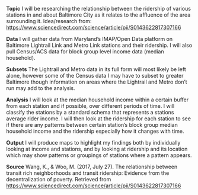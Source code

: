 **Topic**
I will be researching the relationship between the ridership of various stations in and about Baltimore City as it relates to the affluence of the area surrounding it. Idea/research from: https://www.sciencedirect.com/science/article/pii/S0143622817307166

**Data**
I will gather data from Maryland’s IMAP/Open Data platform on Baltimore Lightrail Link and Metro Link stations and their ridership. I will also pull Census/ACS data for block group level income data (median household).

**Subsets**
The Lightrail and Metro data in its full form will most likely be left alone, however some of the Census data I may have to subset to greater Baltimore though information on areas where the Lightrail and Metro don’t run may add to the analysis.

**Analysis**
I will look at the median household income within a certain buffer from each station and if possible, over different periods of time. I will classify the stations by a standard schema that represents a stations average rider income. I will then look at the ridership for each station to see if there are any patterns between certain station’s block group median household income and the ridership especially how it changes with time.

**Output**
I will produce maps to highlight my findings both by individually looking at income and stations, and by looking at ridership and its location which may show patterns or groupings of stations where a pattern appears.

**Source**
Wang, K., & Woo, M. (2017, July 27). The relationship between transit rich neighborhoods and transit ridership: Evidence from the decentralization of poverty. Retrieved from https://www.sciencedirect.com/science/article/pii/S0143622817307166

